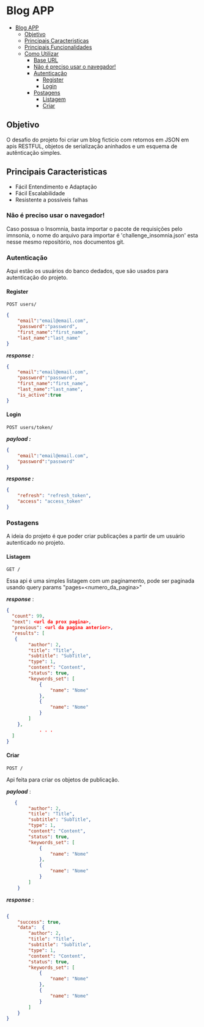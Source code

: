 # Blog APP

- [Blog APP](#chalenge-app)
  - [Objetivo](#objetivo)
  - [Principais Caracteristicas](#principais-caracteristicas)
  - [Principais Funcionalidades](#principais-funcionalidades)
  - [Como Utilizar](#como-utilizar)
    - [Base URL](#base-url)
    - [Não é preciso usar o navegador!](#não-é-preciso-usar-o-navegador)
    - [Autenticação](#autenticação)
      - [Register](#register)
      - [Login](#login)
    - [Postagens](#postagens)
      - [Listagem](#listagem)
      - [Criar](#criar)

## Objetivo

O desafio do projeto foi criar um blog ficticio com retornos em JSON em apis RESTFUL, objetos de serialização aninhados e um esquema de autênticação simples.

## Principais Caracteristicas

- Fácil Entendimento e Adaptação
- Fácil Escalabilidade
- Resistente a possíveis falhas

### Não é preciso usar o navegador!

Caso possua o Insomnia, basta importar o pacote de requisições pelo imnsonia, o nome do arquivo para importar é 'challenge_insomnia.json' esta nesse mesmo repositório, nos documentos git.

### Autenticação

Aqui estão os usuários do banco dedados, que são usados para autenticação do projeto.

#### Register 

`POST users/`

```json
{
	"email":"email@email.com",
	"password":"password",
	"first_name":"first_name",
    "last_name":"last_name"    
}
```
***response :***
```json
{
	"email":"email@email.com",
	"password":"password",
	"first_name":"first_name",
    "last_name":"last_name",
    "is_active":true
}
```

#### Login

`POST users/token/`

***payload :***

```json
{
	"email":"email@email.com",
	"password":"password"
}

```

***response :***
```json
{
	"refresh": "refresh_token",
	"access": "access_token"
}
```

### Postagens

A ideia do projeto é que poder criar publicações a partir de um usuário autenticado no projeto.

#### Listagem 

`GET /`

Essa api é uma simples listagem com um paginamento, pode ser paginada usando query params "pages=<numero_da_pagina>"

***response*** :

```json
{
  "count": 99,
  "next": <url da prox pagina>,
  "previous": <url da pagina anterior>,
  "results": [
   {
        "author": 2,
        "title": "Title",
        "subtitle": "SubTitle",
        "type": 1,
        "content": "Content",
        "status": true,
        "keywords_set": [
            {
                "name": "Nome"
            },
            {
                "name": "Nome"
            }
        ]
    },
            . . .
  ]
}
```

#### Criar

`POST /`

Api feita para criar os objetos de publicação.

***payload*** :

```json
   {
        "author": 2,
        "title": "Title",
        "subtitle": "SubTitle",
        "type": 1,
        "content": "Content",
        "status": true,
        "keywords_set": [
            {
                "name": "Nome"
            },
            {
                "name": "Nome"
            }
        ]
    }
```


***response*** :

```json

{
	"success": true,
	"data":  {
        "author": 2,
        "title": "Title",
        "subtitle": "SubTitle",
        "type": 1,
        "content": "Content",
        "status": true,
        "keywords_set": [
            {
                "name": "Nome"
            },
            {
                "name": "Nome"
            }
        ]
    }
}

```
